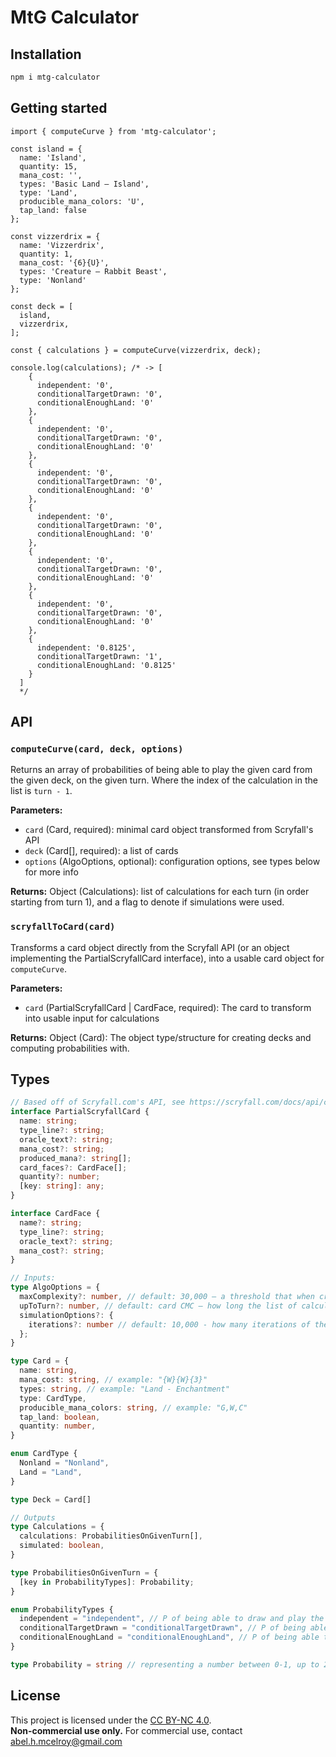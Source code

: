 # MtG Calculator

## Installation
```bash
npm i mtg-calculator
```

## Getting started
```
import { computeCurve } from 'mtg-calculator';

const island = {
  name: 'Island',
  quantity: 15,
  mana_cost: '',
  types: 'Basic Land — Island',
  type: 'Land',
  producible_mana_colors: 'U',
  tap_land: false
};

const vizzerdrix = {
  name: 'Vizzerdrix',
  quantity: 1,
  mana_cost: '{6}{U}',
  types: 'Creature — Rabbit Beast',
  type: 'Nonland'
};

const deck = [
  island,
  vizzerdrix,
];

const { calculations } = computeCurve(vizzerdrix, deck);

console.log(calculations); /* -> [
    {
      independent: '0',
      conditionalTargetDrawn: '0',
      conditionalEnoughLand: '0'
    },
    {
      independent: '0',
      conditionalTargetDrawn: '0',
      conditionalEnoughLand: '0'
    },
    {
      independent: '0',
      conditionalTargetDrawn: '0',
      conditionalEnoughLand: '0'
    },
    {
      independent: '0',
      conditionalTargetDrawn: '0',
      conditionalEnoughLand: '0'
    },
    {
      independent: '0',
      conditionalTargetDrawn: '0',
      conditionalEnoughLand: '0'
    },
    {
      independent: '0',
      conditionalTargetDrawn: '0',
      conditionalEnoughLand: '0'
    },
    {
      independent: '0.8125',
      conditionalTargetDrawn: '1',
      conditionalEnoughLand: '0.8125'
    }
  ]
  */
```

## API

### `computeCurve(card, deck, options)`
Returns an array of probabilities of being able to play the given card from the given deck, on the given turn. Where the index of the calculation in the list is `turn - 1`.

**Parameters:**
- `card` (Card, required): minimal card object transformed from Scryfall's API
- `deck` (Card[], required): a list of cards
- `options` (AlgoOptions, optional): configuration options, see types below for more info

**Returns:** Object (Calculations): list of calculations for each turn (in order starting from turn 1), and a flag to denote if simulations were used.

### `scryfallToCard(card)`
Transforms a card object directly from the Scryfall API (or an object implementing the PartialScryfallCard interface), into a usable card object for `computeCurve`.

**Parameters:**
- `card` (PartialScryfallCard | CardFace, required): The card to transform into usable input for calculations

**Returns:** Object (Card): The object type/structure for creating decks and computing probabilities with.

## Types

```typescript
// Based off of Scryfall.com's API, see https://scryfall.com/docs/api/cards for more info
interface PartialScryfallCard {
  name: string;
  type_line?: string;
  oracle_text?: string;
  mana_cost?: string;
  produced_mana?: string[];
  card_faces?: CardFace[];
  quantity?: number;
  [key: string]: any;
}

interface CardFace {
  name?: string;
  type_line?: string;
  oracle_text?: string;
  mana_cost?: string;
}

// Inputs:
type AlgoOptions = {
  maxComplexity?: number, // default: 30,000 — a threshold that when crossed causes the algorithm to fallback on a statistical simulation. If set to 0, will never fallback on simulations
  upToTurn?: number, // default: card CMC — how long the list of calculations should be
  simulationOptions?: {
    iterations?: number // default: 10,000 - how many iterations of the simulation should be done when complexity threshold is crossed
  };
}

type Card = {
  name: string,
  mana_cost: string, // example: "{W}{W}{3}"
  types: string, // example: "Land - Enchantment"
  type: CardType,
  producible_mana_colors: string, // example: "G,W,C"
  tap_land: boolean,
  quantity: number,
}

enum CardType {
  Nonland = "Nonland",
  Land = "Land",
}

type Deck = Card[]

// Outputs
type Calculations = {
  calculations: ProbabilitiesOnGivenTurn[],
  simulated: boolean,
}

type ProbabilitiesOnGivenTurn = {
  [key in ProbabilityTypes]: Probability;
}

enum ProbabilityTypes {
  independent = "independent", // P of being able to draw and play the card
  conditionalTargetDrawn = "conditionalTargetDrawn", // P of being able to play the card, given it was drawn
  conditionalEnoughLand = "conditionalEnoughLand", // P of being able to draw and play the card given enough lands to play its CMC
}

type Probability = string // representing a number between 0-1, up to 20 decimal places
```

## License
This project is licensed under the [CC BY-NC 4.0](https://creativecommons.org/licenses/by-nc/4.0/).  
**Non-commercial use only.** For commercial use, contact abel.h.mcelroy@gmail.com
